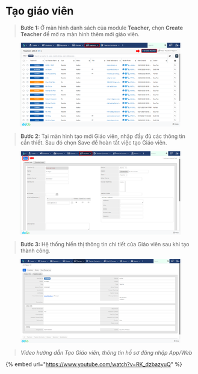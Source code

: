 # Tạo giáo viên

> **Bước 1:** Ở màn hình danh sách của module **Teacher,** chọn **Create Teacher** để mở ra màn hình thêm mới giáo viên.

<figure><img src="../../.gitbook/assets/image (29).png" alt=""><figcaption></figcaption></figure>

> **Bước 2:** Tại màn hình tạo mới Giáo viên, nhập đầy đủ các thông tin cần thiết. Sau đó chọn Save để hoàn tất việc tạo Giáo viên.

<figure><img src="../../.gitbook/assets/image (28).png" alt=""><figcaption></figcaption></figure>

> **Bước 3:** Hệ thống hiển thị thông tin chi tiết của Giáo viên sau khi tạo thành công.

<figure><img src="../../.gitbook/assets/image (31).png" alt=""><figcaption></figcaption></figure>

> _Video hướng dẫn Tạo Giáo viên, thông tin hồ sơ đăng nhập App/Web_

{% embed url="https://www.youtube.com/watch?v=RK_dzbazyuQ" %}
